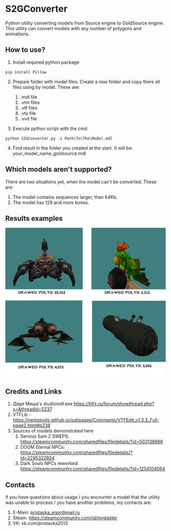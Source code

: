 # S2GConverter
Python utility converting models from Source engine to GoldSource engine. This utility can convert models with any number of polygons and animations. 


## How to use? 

1) Install required python package

```
pip install Pillow
```
2) Prepare folder with model files. Create a new folder and copy there all files using by model. These are:
    1) .mdl file
    2) .vmt files
    3) .vtf files
    4) .vtx file
    5) .vvd file
   
3) Execute python script with the cmd

```
python S2GConverter.py -i Path\To\The\Model.mdl
```
4) Find result in the folder you created at the start. It will be: your_model_name_goldsource.mdl

## Which models aren't supported?

There are two situations yet, when the model can't be converted. These are:

1) The model contains sequences larger, than 64Kb. 
2) The model has 129 and more bones. 

## Results examples

 ![alt text](examples.png)
 
 
 ## Credits and Links
 
 1) Дядя Миша's studiomdl.exe https://hlfx.ru/forum/showthread.php?s=&threadid=5237
 2) VTFLib - https://nemstools.github.io/subpages/Comments/VTFEdit_v1.3.3_Full-page2.html#p238
 3) Sources of models demonstrated here
    1) Serious Sam 2 SWEPS: https://steamcommunity.com/sharedfiles/filedetails/?id=503138986
    2) DOOM Eternal NPCs: https://steamcommunity.com/sharedfiles/filedetails/?id=2295322924
    3) Dark Souls NPCs reworked: https://steamcommunity.com/sharedfiles/filedetails/?id=1254104064  

## Contacts

if you have questions about usage / you encounter a model that the utility was unable to process / you have another problems, my contacts are:

1) E-Main: pristavka_egor@mail.ru
2) Steam: https://steamcommunity.com/id/mrglaster
3) VK: vk.com/pristavka2013
